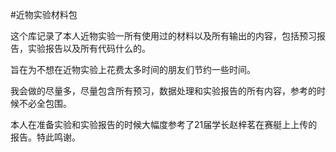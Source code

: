 #近物实验材料包

这个库记录了本人近物实验一所有使用过的材料以及所有输出的内容，包括预习报告，实验报告以及所有代码什么的。

旨在为不想在近物实验上花费太多时间的朋友们节约一些时间。

我会做的尽量多，尽量包含所有预习，数据处理和实验报告的所有内容，参考的时候不必全包围。

本人在准备实验和实验报告的时候大幅度参考了21届学长赵梓茗在赛艇上上传的报告。特此鸣谢。

